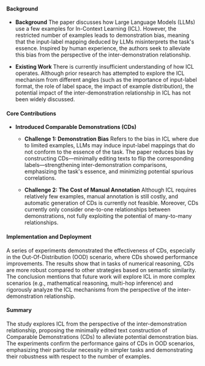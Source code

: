 #### Background
- **Background**
The paper discusses how Large Language Models (LLMs) use a few examples for In-Context Learning (ICL). However, the restricted number of examples leads to demonstration bias, meaning that the input-label mapping deduced by LLMs misinterprets the task's essence. Inspired by human experience, the authors seek to alleviate this bias from the perspective of the inter-demonstration relationship.

- **Existing Work**
There is currently insufficient understanding of how ICL operates. Although prior research has attempted to explore the ICL mechanism from different angles (such as the importance of input-label format, the role of label space, the impact of example distribution), the potential impact of the inter-demonstration relationship in ICL has not been widely discussed.

#### Core Contributions
- **Introduced Comparable Demonstrations (CDs)**
  - **Challenge 1: Demonstration Bias**
      Refers to the bias in ICL where due to limited examples, LLMs may induce input-label mappings that do not conform to the essence of the task. The paper reduces bias by constructing CDs—minimally editing texts to flip the corresponding labels—strengthening inter-demonstration comparisons, emphasizing the task's essence, and minimizing potential spurious correlations.

  - **Challenge 2: The Cost of Manual Annotation**
      Although ICL requires relatively few examples, manual annotation is still costly, and automatic generation of CDs is currently not feasible. Moreover, CDs currently only consider one-to-one relationships between demonstrations, not fully exploiting the potential of many-to-many relationships.

#### Implementation and Deployment
A series of experiments demonstrated the effectiveness of CDs, especially in the Out-Of-Distribution (OOD) scenario, where CDs showed performance improvements. The results show that in tasks of numerical reasoning, CDs are more robust compared to other strategies based on semantic similarity. The conclusion mentions that future work will explore ICL in more complex scenarios (e.g., mathematical reasoning, multi-hop inference) and rigorously analyze the ICL mechanisms from the perspective of the inter-demonstration relationship.

#### Summary
The study explores ICL from the perspective of the inter-demonstration relationship, proposing the minimally edited text construction of Comparable Demonstrations (CDs) to alleviate potential demonstration bias. The experiments confirm the performance gains of CDs in OOD scenarios, emphasizing their particular necessity in simpler tasks and demonstrating their robustness with respect to the number of examples.